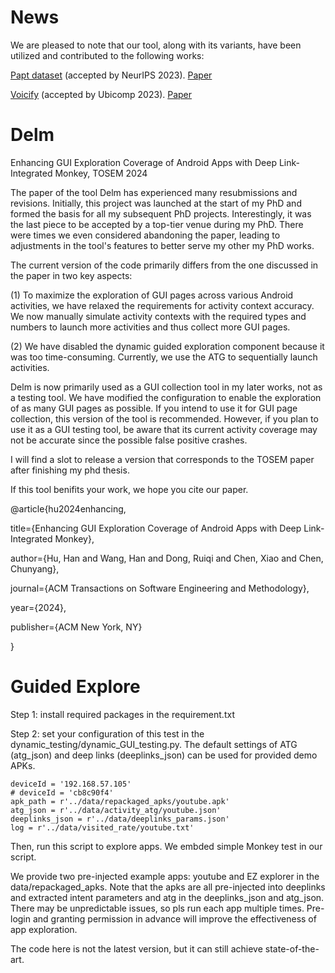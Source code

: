 # News
We are pleased to note that our tool, along with its variants, have been utilized and contributed to the following works:

[Papt dataset](https://github.com/huhanGitHub/papt) (accepted by NeurIPS 2023). [Paper](https://arxiv.org/abs/2310.04755)

[Voicify](https://github.com/vuminhduc796/Voicify) (accepted by Ubicomp 2023). [Paper](https://arxiv.org/pdf/2305.05198.pdf)


# Delm
Enhancing GUI Exploration Coverage of Android Apps with Deep Link-Integrated Monkey, TOSEM 2024

The paper of the tool Delm has experienced many resubmissions and revisions. Initially, this project was launched at the start of my PhD and formed the basis for all my subsequent PhD projects. Interestingly, it was the last piece to be accepted by a top-tier venue during my PhD. There were times we even considered abandoning the paper, leading to adjustments in the tool's features to better serve my other my PhD works.

The current version of the code primarily differs from the one discussed in the paper in two key aspects:

(1) To maximize the exploration of GUI pages across various Android activities, we have relaxed the requirements for activity context accuracy. We now manually simulate activity contexts with the required types and numbers to launch more activities and thus collect more GUI pages.

(2) We have disabled the dynamic guided exploration component because it was too time-consuming. Currently, we use the ATG to sequentially launch activities.


Delm is now primarily used as a GUI collection tool in my later works, not as a testing tool. We have modified the configuration to enable the exploration of as many GUI pages as possible. If you intend to use it for GUI page collection, this version of the tool is recommended. However, if you plan to use it as a GUI testing tool, be aware that its current activity coverage may not be accurate since the possible false positive crashes.

I will find a slot to release a version that corresponds to the TOSEM paper after finishing my phd thesis. 

If this tool benifits your work, we hope you cite our paper.


@article{hu2024enhancing,

  title={Enhancing GUI Exploration Coverage of Android Apps with Deep Link-Integrated Monkey},
  
  author={Hu, Han and Wang, Han and Dong, Ruiqi and Chen, Xiao and Chen, Chunyang},
  
  journal={ACM Transactions on Software Engineering and Methodology},
  
  year={2024},
  
  publisher={ACM New York, NY}
  
}



# Guided Explore
Step 1: install required packages in the requirement.txt

Step 2:
set your configuration of this test in the dynamic_testing/dynamic_GUI_testing.py.
The default settings of ATG (atg_json) and deep links (deeplinks_json) can be used for provided demo APKs.

    deviceId = '192.168.57.105'
    # deviceId = 'cb8c90f4'
    apk_path = r'../data/repackaged_apks/youtube.apk'
    atg_json = r'../data/activity_atg/youtube.json'
    deeplinks_json = r'../data/deeplinks_params.json'
    log = r'../data/visited_rate/youtube.txt'
    
 Then, run this script to explore apps. We embded simple Monkey test in our script.
 
 We provide two pre-injected example apps: youtube and EZ explorer in the data/repackaged_apks.
 Note that the apks are all pre-injected into deeplinks and extracted intent parameters and atg in the deeplinks_json and atg_json.
 There may be unpredictable issues, so pls run each app multiple times.
 Pre-login and granting permission in advance will improve the effectiveness of app exploration.
 
 The code here is not the latest version, but it can still achieve state-of-the-art.
 
